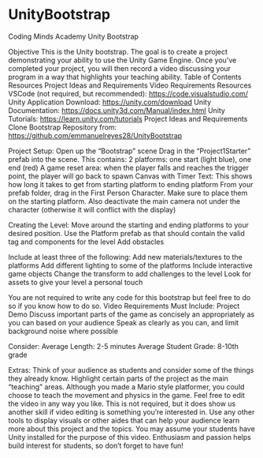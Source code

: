 # UnityBootstrap

Coding Minds Academy
Unity Bootstrap




Objective
This is the Unity bootstrap. The goal is to create a project demonstrating your ability to use the Unity Game Engine. Once you’ve completed your project, you will then record a video discussing your program in a way that highlights your teaching ability.
Table of Contents
Resources
Project Ideas and Requirements
Video Requirements
Resources
VSCode (not required, but recommended): https://code.visualstudio.com/  
Unity Application Download: https://unity.com/download
Unity Documentation: https://docs.unity3d.com/Manual/index.html
Unity Tutorials: https://learn.unity.com/tutorials
Project Ideas and Requirements
Clone Bootstrap Repository from: https://github.com/emmanuelreyes28/UnityBootstrap

Project Setup:
Open up the “Bootstrap” scene
Drag in the “Project1Starter” prefab into the scene. This contains:
2 platforms: one start (light blue), one end (red)
A game reset area: when the player falls and reaches the trigger point, the player will go back to spawn
Canvas with Timer Text: This shows how long it takes to get from starting platform to ending platform
From your prefab folder, drag in the First Person Character. Make sure to place them on the starting platform.
Also deactivate the main camera not under the character (otherwise it will conflict with the display)


Creating the Level:
Move around the starting and ending platforms to your desired position.
Use the Platform prefab as that should contain the valid tag and components for the level
Add obstacles

Include at least three of the following:
Add new materials/textures to the platforms
Add different lighting to some of the platforms
Include interactive game objects
Change the transform to add challenges to the level
Look for assets to give your level a personal touch

You are not required to write any code for this bootstrap but feel free to do so if you know how to do so.
Video Requirements
Must Include:
Project Demo
Discuss important parts of the game as concisely an appropriately as you can based on your audience
Speak as clearly as you can, and limit background noise where possible

Consider:
Average Length: 2-5 minutes
Average Student Grade: 8-10th grade

Extras:
Think of your audience as students and consider some of the things they already know.
Highlight certain parts of the project as the main “teaching” areas. Although you made a Mario style platformer, you could choose to teach the movement and physics in the game.
Feel free to edit the video in any way you like. This is not required, but it does show us another skill if video editing is something you’re interested in.
Use any other tools to display visuals or other aides that can help your audience learn more about this project and the topics.
You may assume your students have Unity installed for the purpose of this video.
Enthusiasm and passion helps build interest for students, so don’t forget to have fun!

